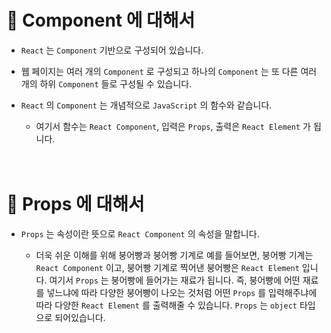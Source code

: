 # 🔔 Component 에 대해서

- `React` 는 `Component` 기반으로 구성되어 있습니다.

- 웹 페이지는 여러 개의 `Component` 로 구성되고 하나의 `Component` 는 또 다른 여러 개의 하위 `Component` 들로 구성될 수 있습니다. 

- `React` 의 `Component` 는 개념적으로 `JavaScript` 의 함수와 같습니다. 

    - 여기서 함수는 `React Component`, 입력은 `Props`, 출력은 `React Element` 가 됩니다. <br/><br/><br/>


# 🔔 Props 에 대해서

- `Props` 는 속성이란 뜻으로 `React Component` 의 속성을 말합니다. 

    - 더욱 쉬운 이해를 위해 붕어빵과 붕어빵 기계로 예를 들어보면, 붕어빵 기계는 `React Component` 이고, 붕어빵 기계로 찍어낸 붕어빵은 `React Element` 입니다. 여기서 `Props` 는 붕어빵에 들어가는 재료가 됩니다. 즉, 붕어빵에 어떤 재료를 넣느냐에 따라 다양한 붕어빵이 나오는 것처럼 어떤 `Props` 를 입력해주냐에 따라 다양한 `React Element` 를 출력해줄 수 있습니다. `Props` 는  `object` 타입으로 되어있습니다.
